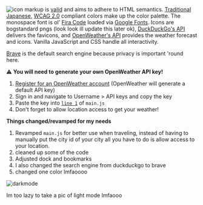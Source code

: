 ![icon](favicon-32x32.png?raw=true)
markup is [valid](https://validator.w3.org/nu/?doc=https%3A%2F%2Ftressley.github.io%2F_traichu%2Findex.html) and aims to adhere to HTML semantics. [Traditional Japanese](https://www.nipponcolors.com), [WCAG 2.0](https://www.w3.org/TR/WCAG20/) compliant colors make up the color palette. The monospace font is ol' [Fira Code](https://fonts.google.com/specimen/Fira+Code) loaded via [Google Fonts](https://fonts.google.com). Icons are bogstandard pngs (look look ill update this later ok), [DuckDuckGo's API](https://icons.duckduckgo.com/ip3/duckduckgo.com.ico) delivers the favicons, and [OpenWeather's API](https://openweathermap.org) provides the weather forecast and icons. Vanilla JavaScript and CSS handle all interactivity.

[Brave](https://search.brave.com/) is the default search engine because privacy is important 'round here.

⚠️ **You will need to generate your own OpenWeather API key!**
1. [Register for an OpenWeather account](https://home.openweathermap.org/users/sign_up) (OpenWeather will generate a default API key)
2. Sign in and navigate to Username > API keys and copy the key
3. Paste the key into [`line 1`](https://github.com/Tressley/_traichu/blob/3f2d695a4677f2a99c2c112fd11d01d71d6a05e9/js/main.js#L10) of `main.js`
4. Don't forget to allow location access to get your weather!

**Things changed/revamped for my needs**
1. Revamped `main.js` for better use when traveling, instead of having to manually put the city id of your city all you have to do is allow access to your location.
2. cleaned up some of the code
3. Adjusted dock and bookmarks
4. I also changed the search engine from duckduckgo to brave
5. changed one color lmfaoooo

![darkmode](https://github.com/d-solis/StartpageV7/assets/43517199/4d7368ca-51f0-4ab3-be28-eb20aa968e42)

Im too lazy to take a pic of light mode lmfaooo
